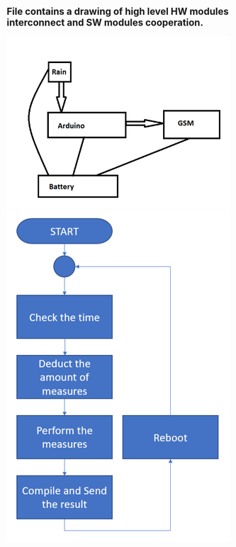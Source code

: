 ## File contains a drawing of high level HW modules interconnect and SW modules cooperation.

![](/img/rainHW.png)
![](/img/rainSW.png)
